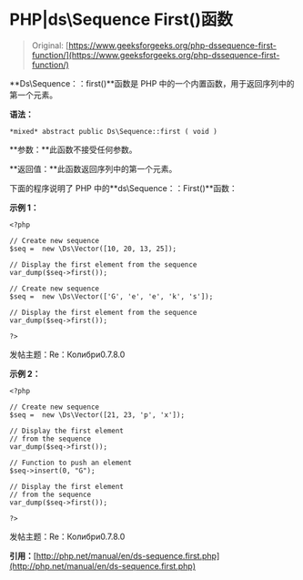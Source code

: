 # PHP|ds\Sequence First()函数

> Original: [https://www.geeksforgeeks.org/php-dssequence-first-function/](https://www.geeksforgeeks.org/php-dssequence-first-function/)

**Ds\Sequence：：first()**函数是 PHP 中的一个内置函数，用于返回序列中的第一个元素。

**语法：**

```
*mixed* abstract public Ds\Sequence::first ( void )

```

**参数：**此函数不接受任何参数。

**返回值：**此函数返回序列中的第一个元素。

下面的程序说明了 PHP 中的**ds\Sequence：：First()**函数：

**示例 1：**

```
<?php

// Create new sequence
$seq =  new \Ds\Vector([10, 20, 13, 25]);

// Display the first element from the sequence
var_dump($seq->first());

// Create new sequence
$seq =  new \Ds\Vector(['G', 'e', 'e', 'k', 's']);

// Display the first element from the sequence
var_dump($seq->first());

?>
```

发帖主题：Re：Колибри0.7.8.0

**示例 2：**

```
<?php

// Create new sequence
$seq =  new \Ds\Vector([21, 23, 'p', 'x']);

// Display the first element
// from the sequence
var_dump($seq->first());

// Function to push an element
$seq->insert(0, "G");   

// Display the first element
// from the sequence
var_dump($seq->first());

?>
```

发帖主题：Re：Колибри0.7.8.0

**引用：**[http://php.net/manual/en/ds-sequence.first.php](http://php.net/manual/en/ds-sequence.first.php)